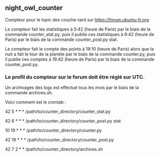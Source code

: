 ## night_owl_counter
Compteur pour le topic des couche-tard sur https://forum.ubuntu-fr.org


Le compteur fait les statistiques à 5:42 (heure de Paris) par le biais
de la commande counter_stat.py, puis il publie ces statistiques
à 6:42 (heure de Paris) par le biais de la commande counter_post.py stat.

Le compteur fait le compte des points à 19:10 (heure de Paris) alors que la
nuit a fait le tour de la planète par le biais de la commande counter.py,
puis il publie ces comptes à 19:42 (heure de Paris) par le biais de la
commande counter_post.py.

### Le profil du compteur sur le forum doit être réglé sur UTC.

Un archivages des logs est effectué tous les mois par le biais de la commande
archives.sh.


Voici comment est le crontab :

42  5  * *  * /path/to/counter_directory/counter_stat.py

42  6  * *  * /path/to/counter_directory/counter_post.py stat

10 19  * *  * /path/to/counter_directory/counter.py

42 19  * *  * /path/to/counter_directory/counter_post.py

42  7  2 *  * /path/to/counter_directory/archives.sh
